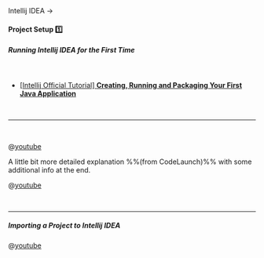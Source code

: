 <link rel="stylesheet" href="{{baseUrl}}/css/textbook.css">

<div class="website-content">

<div id="path">Intellij IDEA &rarr; </div>

<div id="title">

#### Project Setup :one: [<span class="glyphicon glyphicon-new-window" aria-hidden="true"></span>]({{baseUrl}}/intellij/projectSetup/index.html)

</div>

<div id="body">

##### Running Intellij IDEA for the First Time

<tabs> 
  <tab header=":abc:">

* [[Intellij Official Tutorial] **Creating, Running and Packaging Your First Java Application**](https://www.jetbrains.com/help/idea/creating-running-and-packaging-your-first-java-application.html)

  <hr></tab>
  <tab header=":tv:">

@[youtube](c0efB_CKOYo)

A little bit more detailed explanation %%(from CodeLaunch)%% with some additional info at the end.

@[youtube](https://www.youtube.com/watch?v=S764o0mAXhg)

  <hr></tab>
</tabs>

##### Importing a Project to Intellij IDEA

@[youtube](WIYTktB1bT4)

</div>

<div id="extras">
</div>

</div>
